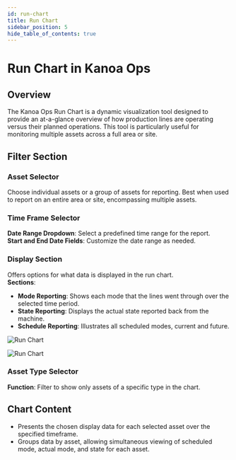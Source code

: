 ```yaml
---
id: run-chart
title: Run Chart
sidebar_position: 5
hide_table_of_contents: true
---
```


# Run Chart in Kanoa Ops
## Overview
The Kanoa Ops Run Chart is a dynamic visualization tool designed to provide an at-a-glance overview of how production lines are operating versus their planned operations. This tool is particularly useful for monitoring multiple assets across a full area or site.

## Filter Section
### Asset Selector
Choose individual assets or a group of assets for reporting.  Best when used to report on an entire area or site, encompassing multiple assets.

### Time Frame Selector
**Date Range Dropdown**: Select a predefined time range for the report.<br />
**Start and End Date Fields**: Customize the date range as needed.

### Display Section
Offers options for what data is displayed in the run chart.<br />
**Sections**: 
  - **Mode Reporting**: Shows each mode that the lines went through over the selected time period.
  - **State Reporting**: Displays the actual state reported back from the machine.
  - **Schedule Reporting**: Illustrates all scheduled modes, current and future.

![Run Chart](/img/ops-analytics-run-chart1.png)

![Run Chart](/img/ops-analytics-run-chart2.png)


### Asset Type Selector
**Function**: Filter to show only assets of a specific type in the chart.

## Chart Content
- Presents the chosen display data for each selected asset over the specified timeframe.
- Groups data by asset, allowing simultaneous viewing of scheduled mode, actual mode, and state for each asset.


